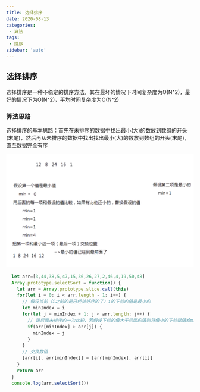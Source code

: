 ```yaml
---
title: 选择排序
date: 2020-08-13
categories: 
 - 算法
tags:
 - 排序
sidebar: 'auto'
---
```


## 选择排序
选择排序是一种不稳定的排序方法，其在最坏的情况下时间复杂度为O(N^2)，最好的情况下为O(N^2)，平均时间复杂度为O(N^2)

### 算法思路
选择排序的基本思路：首先在未排序的数据中找出最小(大)的数放到数组的开头(末尾)，然后再从未排序的数据中找出找出最小(大)的数放到数组的开头(末尾)，直至数据完全有序

![选择排序](./images/v2/selectSort.png)

``` js
  let arr=[3,44,38,5,47,15,36,26,27,2,46,4,19,50,48]
  Array.prototype.selectSort = function() {
    let arr = Array.prototype.slice.call(this)
    for(let i = 0; i < arr.length - 1; i++) {
      // 假设当前（i之前的是已经排好序的了）i的下标的值是最小的
      let minIndex = i
      for(let j = minIndex + 1; j < arr.length; j++) {
        // 跟后面未排序的一次比较，若假设下标的值大于后面的值则将值小的下标赋值给minIndex
        if(arr[minIndex] > arr[j]) {
          minIndex = j
        }
      }
      // 交换数值
      [arr[i], arr[minIndex]] = [arr[minIndex], arr[i]]
    }
    return arr
  }
  console.log(arr.selectSort())
```
